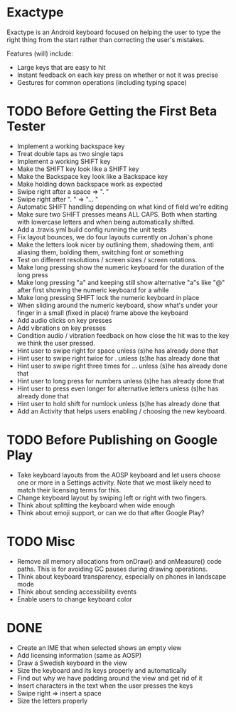 # Exactype

Exactype is an Android keyboard focused on helping the user to type the right thing from the start
rather than correcting the user's mistakes.

Features (will) include:
* Large keys that are easy to hit
* Instant feedback on each key press on whether or not it was precise
* Gestures for common operations (including typing space)

# TODO Before Getting the First Beta Tester
* Implement a working backspace key
* Treat double taps as two single taps
* Implement a working SHIFT key
* Make the SHIFT key look like a SHIFT key
* Make the Backspace key look like a Backspace key
* Make holding down backspace work as expected
* Swipe right after a space => ". "
* Swipe right after ". " => "... "
* Automatic SHIFT handling depending on what kind of field we're editing
* Make sure two SHIFT presses means ALL CAPS. Both when starting with lowercase letters and when
being automatically shifted.
* Add a .travis.yml build config running the unit tests
* Fix layout bounces, we do four layouts currently on Johan's phone
* Make the letters look nicer by outlining them, shadowing them, anti aliasing them, bolding them,
switching font or something
* Test on different resolutions / screen sizes / screen rotations.
* Make long pressing show the numeric keyboard for the duration of the long press
* Make long pressing "a" and keeping still show alternative "a"s like "@" after first showing the
numeric keyboard for a while
* Make long pressing SHIFT lock the numeric keyboard in place
* When sliding around the numeric keyboard, show what's under your finger in a small (fixed in
place) frame above the keyboard
* Add audio clicks on key presses
* Add vibrations on key presses
* Condition audio / vibration feedback on how close the hit was to the key we think the user
pressed.
* Hint user to swipe right for space unless (s)he has already done that
* Hint user to swipe right twice for . unless (s)he has already done that
* Hint user to swipe right three times for ... unless (s)he has already done that
* Hint user to long press for numbers unless (s)he has already done that
* Hint user to press even longer for alternative letters unless (s)he has already done that
* Hint user to hold shift for numlock unless (s)he has already done that
* Add an Activity that helps users enabling / choosing the new keyboard.

# TODO Before Publishing on Google Play
* Take keyboard layouts from the AOSP keyboard and let users choose one or more in a Settings
activity. Note that we most likely need to match their licensing terms for this.
* Change keyboard layout by swiping left or right with two fingers.
* Think about splitting the keyboard when wide enough
* Think about emoji support, or can we do that after Google Play?

# TODO Misc
* Remove all memory allocations from onDraw() and onMeasure() code paths. This is for avoiding GC
pauses during drawing operations.
* Think about keyboard transparency, especially on phones in landscape mode
* Think about sending accessibility events
* Enable users to change keyboard color

# DONE
* Create an IME that when selected shows an empty view
* Add licensing information (same as AOSP)
* Draw a Swedish keyboard in the view
* Size the keyboard and its keys properly and automatically
* Find out why we have padding around the view and get rid of it
* Insert characters in the text when the user presses the keys
* Swipe right => insert a space
* Size the letters properly
